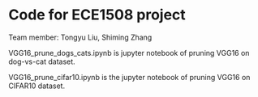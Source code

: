 # Code for ECE1508 project
Team member: Tongyu Liu, Shiming Zhang

VGG16_prune_dogs_cats.ipynb is jupyter notebook of pruning VGG16 on dog-vs-cat dataset. 

VGG16_prune_cifar10.ipynb is the jupyter notebook of pruning VGG16 on CIFAR10 dataset.
